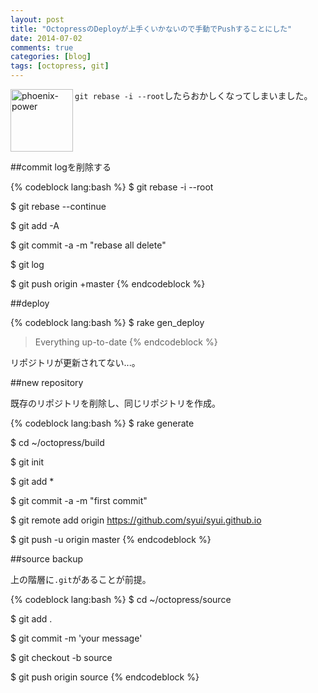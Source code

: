 ```yaml
---
layout: post
title: "OctopressのDeployが上手くいかないので手動でPushすることにした"
date: 2014-07-02
comments: true
categories: [blog]
tags: [octopress, git]
---
```


<img src="{{ root_url }}/images/more.png" alt="phoenix-power" align="left" width="100" height="100">`git rebase -i --root`したらおかしくなってしまいました。<!--more--><br clear="all">


##commit logを削除する

{% codeblock lang:bash %}
$ git rebase -i --root

$ git rebase --continue

$ git add -A

$ git commit -a -m "rebase all delete"

$ git log

$ git push origin +master
{% endcodeblock %}


##deploy

{% codeblock lang:bash %}
$ rake gen_deploy
> Everything up-to-date
{% endcodeblock %}

リポジトリが更新されてない...。

##new repository

既存のリポジトリを削除し、同じリポジトリを作成。

{% codeblock lang:bash %}
$ rake generate

$ cd ~/octopress/build

$ git init

$ git add *

$ git commit -a -m "first commit"

$ git remote add origin https://github.com/syui/syui.github.io

$ git push -u origin master
{% endcodeblock %}

##source backup

上の階層に`.git`があることが前提。

{% codeblock lang:bash %}
$ cd ~/octopress/source

$ git add .

$ git commit -m 'your message'

$ git checkout -b source

$ git push origin source
{% endcodeblock %}

